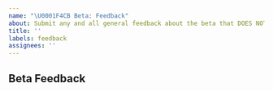 ```yaml
---
name: "\U0001F4CB Beta: Feedback"
about: Submit any and all general feedback about the beta that DOES NOT represent a bug or feature request.
title: ''
labels: feedback
assignees: ''
---
```


## Beta Feedback

